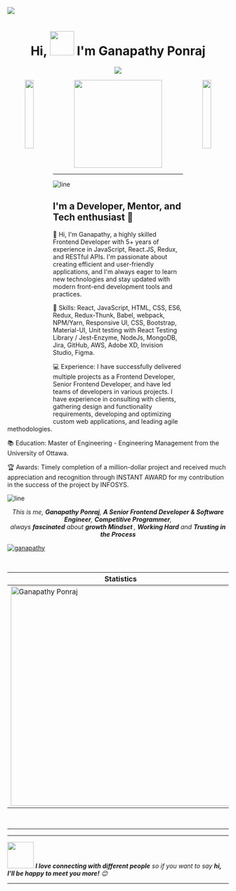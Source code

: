 ![](https://img.shields.io/badge/Microverse-blueviolet)

<h1 align="center">Hi, <img src="https://github.com/mitul3737/mitul3737/blob/main/Wave.gif" height="55px" width="55px"> I'm Ganapathy Ponraj</h1>

<p align="center">
    <img src="https://readme-typing-svg.herokuapp.com?color=E22FE4&width=380&height=45&lines=Frontend+Developer;Aspiring+Learner;Engineering+Management+Graduate;Upcoming+Full+Stack+Software+Developer;Nice+To+Meet+You+All...&center=true"></a>
</p>

<p align="center">
<img align="left" src="https://user-images.githubusercontent.com/65187002/144930161-2f783401-8d27-4fdf-a2f7-cc0ba32f1f1f.gif" width="20%" style="display:inline;">
  <img src="https://github.com/thompsonemerson/thompsonemerson/raw/master/cover-thompson.png" height="200"/>
<img align="right" src="https://user-images.githubusercontent.com/65187002/144930161-2f783401-8d27-4fdf-a2f7-cc0ba32f1f1f.gif" width="20%" style="display:inline;">
</p>
<hr>

![line](./img/line.gif)

## I'm a Developer, Mentor, and Tech enthusiast 🚀

👋 Hi, I'm Ganapathy, a highly skilled Frontend Developer with 5+ years of experience in JavaScript, React.JS, Redux, and RESTful APIs. I'm passionate about creating efficient and user-friendly applications, and I'm always eager to learn new technologies and stay updated with modern front-end development tools and practices.

🚀 Skills: React, JavaScript, HTML, CSS, ES6, Redux, Redux-Thunk, Babel, webpack, NPM/Yarn, Responsive UI, CSS, Bootstrap, Material-UI, Unit testing with React Testing Library / Jest-Enzyme, NodeJs, MongoDB, Jira, GitHub, AWS, Adobe XD, Invision Studio, Figma.

💻 Experience: I have successfully delivered multiple projects as a Frontend Developer, Senior Frontend Developer, and have led teams of developers in various projects. I have experience in consulting with clients, gathering design and functionality requirements, developing and optimizing custom web applications, and leading agile methodologies.

📚 Education: Master of Engineering - Engineering Management from the University of Ottawa.

🏆 Awards: Timely completion of a million-dollar project and received much appreciation and recognition through INSTANT AWARD for my contribution in the success of the project by INFOSYS.

![line](./img/line.gif)

<p align="center">
  <em>
   This is me, <b>Ganapathy Ponraj</b>,
    <b>A Senior Frontend Developer & Software Engineer</b>, <b>Competitive Programmer</b>, <br>always <b>
fascinated</b>
    about
    <b>growth Mindset </b>,
    <b>Working Hard</b> and
  <b>Trusting in the Process </b>
  </em> 
  <br>
</p> 

<p align="left"> <a href="https://github.com/ryo-ma/github-profile-trophy"><img src="https://github-profile-trophy.vercel.app/?username=GanapathyPonraj" alt="ganapathy" /></a> </p>

<p align="center">&nbsp;
 
| Statistics |   Languages |
| ---------- | ----------- |
 | <img align="center" src="https://github-readme-stats-eight-theta.vercel.app/api?username=GanapathyPonraj&show_icons=true&theme=radical" alt="Ganapathy Ponraj" width="500" /> |   <img align="center" src="https://github-readme-stats-eight-theta.vercel.app/api/top-langs/?username=GanapathyPonraj&layout=compact&langs_count=8&theme=algolia" alt="ganapathy" width="400"/>|
</p><br>

---

---

<img src="https://media.giphy.com/media/LnQjpWaON8nhr21vNW/giphy.gif" width="60"> <em><b>I love connecting with different people</b> so if you want to say <b>hi, I'll be happy to meet you more!</b> 😊 </em>

---
